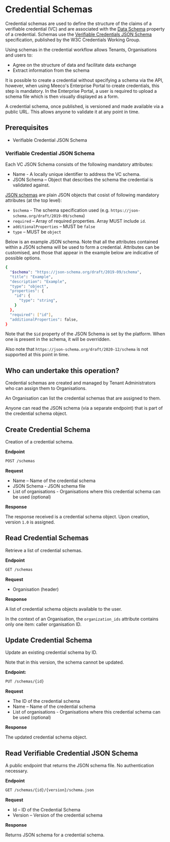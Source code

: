 # Credential Schemas

Credential schemas are used to define the structure of the claims of a verifiable credential (VC) and are associated with the [Data Schema](https://www.w3.org/TR/vc-data-model/#data-schemas) property of a credential. Schemas use the [Verifiable Credentials JSON Schema](https://www.w3.org/TR/vc-json-schema/) specification, published by the W3C Credentials Working Group.

Using schemas in the credential workflow allows Tenants, Organisations and users to:
- Agree on the structure of data and facilitate data exchange
- Extract information from the schema

It is possible to create a credential without specifying a schema via the API, however, when using Meeco's Enterprise Portal to create credentials, this step is mandatory. In the Enterprise Portal, a user is required to upload a schema file which is then visually displayed as a form.

A credential schema, once published, is versioned and made available via a public URL. This allows anyone to validate it at any point in time.

## Prerequisites

- Verifiable Credential JSON Schema

### Verifiable Credential JSON Schema

Each VC JSON Schema consists of the following mandatory attributes:
- Name - A locally unique identifier to address the VC schema.
- JSON Schema – Object that describes the schema the credential is validated against.

[JSON schemas](https://json-schema.org/) are plain JSON objects that cosist of following mandatory attributes (at the top level):
- `$schema` - The schema specification used (e.g. `https://json-schema.org/draft/2019-09/schema`)
- `required` – Array of required properties. Array MUST include `id`.
- `additionalProperties` – MUST be `false`
- `type` – MUST be `object`

Below is an example JSON schema. Note that all the attributes contained within a JSON schema will be used to form a credential. Attributes can be customised, and those that appear in the example below are indicative of possible options.

```bash
{
  "$schema": "https://json-schema.org/draft/2019-09/schema",
  "title": "Example",
  "description": "Example",
  "type": "object",
  "properties": {
    "id": {
      "type": "string",
    }
  },
  "required": ["id"],
  "additionalProperties": false,
}
```

Note that the `$id` property of the JSON Schema is set by the platform. When one is present in the schema, it will be overridden.

Also note that `https://json-schema.org/draft/2020-12/schema` is not supported at this point in time.

## Who can undertake this operation?

Credential schemas are created and managed by Tenant Administrators who can assign them to Organisations.

An Organisation can list the credential schemas that are assigned to them.

Anyone can read the JSON schema (via a separate endpoint) that is part of the credential schema object.

## Create Credential Schema

Creation of a credential schema.

**Endpoint**

```bash
POST /schemas
```

**Request**

* Name – Name of the credential schema
* JSON Schema - JSON schema file
* List of organisations - Organisations where this credential schema can be used (optional)

**Response**

The response received is a credential schema object. Upon creation, version `1.0` is assigned.

## Read Credential Schemas

Retrieve a list of credential schemas.

**Endpoint**

```bash
GET /schemas
 ```

**Request**

* Organisation (header)

**Response**

A list of credential schema objects available to the user.

In the context of an Organisation, the `organization_ids` attribute contains only one item: caller organisation ID.

## Update Credential Schema

Update an existing credential schema by ID.

Note that in this version, the schema cannot be updated.

**Endpoint:**

```bash
PUT /schemas/{id}
 ```
**Request**

* The ID of the credential schema
* Name – Name of the credential schema
* List of organisations - Organisations where this credential schema can be used (optional)

**Response**

The updated credential schema object.

## Read Verifiable Credential JSON Schema

A public endpoint that returns the JSON schema file. No authentication necessary.

**Endpoint**

```bash
GET /schemas/{id}/{version}/schema.json
```

**Request**

* Id – ID of the Credential Schema
* Version – Version of the credential schema

**Response**

Returns JSON schema for a credential schema.
